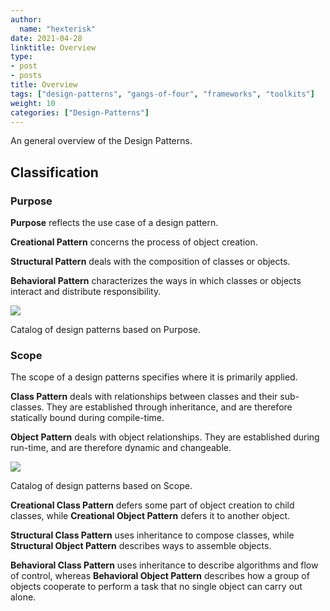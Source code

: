 ```yaml
---
author:
  name: "hexterisk"
date: 2021-04-28
linktitle: Overview
type:
- post
- posts
title: Overview
tags: ["design-patterns", "gangs-of-four", "frameworks", "toolkits"]
weight: 10
categories: ["Design-Patterns"]
---
```


An general overview of the Design Patterns.

## Classification

### Purpose

**Purpose** reflects the use case of a design pattern.

**Creational Pattern** concerns the process of object creation.

**Structural Pattern** deals with the composition of classes or objects.

**Behavioral Pattern** characterizes the ways in which classes or objects interact and distribute responsibility.

![](/Design_Patterns_Overview/image.png)

Catalog of design patterns based on Purpose.

### Scope

The scope of a design patterns specifies where it is primarily applied.

**Class Pattern** deals with relationships between classes and their sub-classes. They are established through inheritance, and are therefore statically bound during compile-time.

**Object Pattern** deals with object relationships. They are established during run-time, and are therefore dynamic and changeable.

![](/Design_Patterns_Overview/image.jpeg)

Catalog of design patterns based on Scope.

**Creational Class Pattern** defers some part of object creation to child classes, while **Creational Object Pattern** defers it to another object. 

**Structural Class Pattern** uses inheritance to compose classes, while **Structural Object Pattern** describes ways to assemble objects. 

**Behavioral Class Pattern** uses inheritance to describe algorithms and flow of control, whereas **Behavioral Object Pattern** describes how a group of objects cooperate to perform a task that no single object can carry out alone.